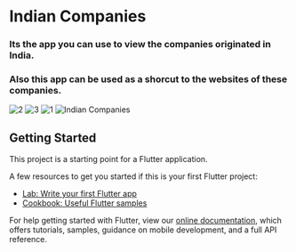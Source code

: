 # Indian Companies

### Its the app you can use to view the companies originated in India.

### Also this app can be used as a shorcut to the websites of these companies. 


![2](https://user-images.githubusercontent.com/66816491/119292013-2699c180-bc6d-11eb-8634-0c1ab3334765.jpg)
![3](https://user-images.githubusercontent.com/66816491/119292040-3913fb00-bc6d-11eb-936d-0df1197e832e.jpg)
![1](https://user-images.githubusercontent.com/66816491/119292063-4630ea00-bc6d-11eb-8f32-ed348c5ed12a.jpg)
![Indian Companies](https://user-images.githubusercontent.com/66816491/119292277-b50e4300-bc6d-11eb-8096-b0e72965044b.gif)

## Getting Started

This project is a starting point for a Flutter application.

A few resources to get you started if this is your first Flutter project:

- [Lab: Write your first Flutter app](https://flutter.dev/docs/get-started/codelab)
- [Cookbook: Useful Flutter samples](https://flutter.dev/docs/cookbook)

For help getting started with Flutter, view our
[online documentation](https://flutter.dev/docs), which offers tutorials,
samples, guidance on mobile development, and a full API reference.
